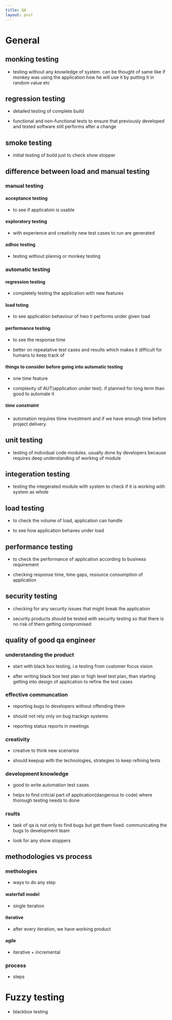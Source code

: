 ```yaml
---
title: QA
layout: post
---
```

      

# General  

## monking testing   

* testing without any knowledge of system. can be thought of same like if monkey was using the application how he will use it by putting it in random value etc   

## regression testing   

* detailed testing of complete build   

* functional and non-functional tests to ensure that previously developed and tested software still performs after a change   

## smoke testing   

* initial testing of build just to check show stopper   

## difference between load and manual testing   

### manual testing   

#### acceptance testing   

* to see if applicatoin is usable   

#### exploratory testing   

* with experience and creativity new test cases to run are generated   

#### adhoc testing   

* testing without plannig or monkey testing   

### automatic testing   

#### regression testing   

* completely testing the application with new features   

#### load tsting   

* to see application behaviour of hwo ti performs under given load   

#### performance testing   

* to see the response time   

* better on repeatative test cases and results which makes it difficult for humans to keep track of   

#### things to consider before going into automatic testing   

* one time feature   

* complexity of AUT(application under test). if planned for long term than good to automate it   

##### time constraint   

* automation requires tiime investment and if we have enough time before project delivery   

## unit testing   

* testing of individual code modules. usually done by developers because requires deep understanding of working of module   

## integeration testing   

* testing the integerated module with system to check if it is working with system as whole   

## load testing   

* to check the volume of load, application can handle   

* to see how application behaves under load   

## performance testing   

* to check the performance of application according to business requirement   

* checking response time, time gaps, resource consumption of application   

## security testing   

* checking for any security issues that might break the application   

* security products should be tested with security testing so that there is no risk of them getting compromised   

## quality of good qa engineer   

### understanding the product   

* start with black box testing, i.e testing from customer focus vision   

* after writing black box test plan or high level test plan, than starting getting into design of application to refine the test cases   

### effective communcation   

* reporting bugs to developers without offending them   

* should not rely only on bug trackign systems   

* reporting status reports in meetings   

### creativity   

* creative to think new scenarios   

* should keepup with the technologies, strategies to keep refining tests   

### development knowledge   

* good to write automation test cases   

* helps to find critcial part of application(dangerous to code) where thorough testing needs to done   

### rsults   

* task of qa is not only to find bugs but get them fixed. communicating the bugs to development team   

* look for any show stoppers   

## methodologies vs process   

### methologies   

* ways to do any step   

#### waterfall model   

* single iteration   

#### iterative   

* after every iteration, we have working product   

#### agile   

* iterative + incremental   

### process   

* steps   

# Fuzzy testing  

* blackbox testing   
